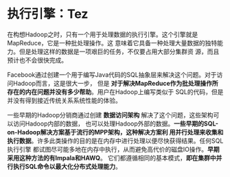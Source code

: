 执行引擎：Tez
===================================================================================
在构想Hadoop之时，只有一个用于处理数据的执行引擎。这个引擎就是MapReduce，它是一种批处理操作。这
意味着它具备一种处理大量数据的独特能力。但是处理这样的数据是一项艰巨的任务，不仅要占用大部分集群资
源，而且预计也不会很快完成。

Facebook通过创建一个用于编写Java代码的SQL抽象层来解决这个问题。对于访问Hadoop而言，这是很大一步，
但是 **对于解决MapReduce作为批处理操作所存在的内在问题并没有多少帮助**。用户在Hadoop上编写类似于
SQL的代码，但是并没有得到接近传统关系系统性能的体验。 

一些早期的Hadoop分销商通过创建 **数据访问架构** 解决了这个问题，这些架构可以访问Hadoop内部的数据，
也可以处理Hadoop外部的数据。**一些早期的SQL-on-Hadoop解决方案基于流行的MPP架构，这种解决方案利
用并行处理来收集和执行数据**。许多此类操作的目的是在内存中进行处理以便尽快获得结果。任何SQL执行引擎
都试图尽可能多地在内存中执行，从而避免高代价的磁盘IO操作。**早期采用这种方法的有Impala和HAWQ**。
它们都遵循相同的基本模式，**即在集群中并行执行SQL命令以最大化分布式处理能力**。

